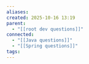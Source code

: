 ```yaml
---
aliases:
created: 2025-10-16 13:19
parent:
  - "[[root dev questions]]"
connected:
  - "[[Java questions]]"
  - "[[Spring questions]]"
tags:
---
```

